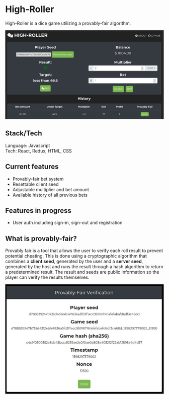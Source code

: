 # High-Roller

High-Roller is a dice game utilizing a provably-fair algorithm.

![High-Roller main page](/images/HighRoller1.JPG)

## Stack/Tech

Language: Javascript  
Tech: React, Redux, HTML, CSS

## Current features

- Provably-fair bet system
- Resettable client seed
- Adjustable multiplier and bet amount
- Available history of all previous bets

## Features in progress

- User auth including sign-in, sign-out and registration

## What is provably-fair?

Provably fair is a tool that allows the user to verify each roll result to prevent potential cheating. 
This is done using a cryptographic algorithm that combines a **client seed**, generated by the user and a **server seed**, generated by the host and runs the result through a hash algorithm to return a predetermined result. The result and seeds are public information so the player can verify the results themselves.

![Provably-fair verification](/images/HighRoller2.JPG)